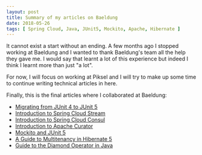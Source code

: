 ```yaml
---
layout: post
title: Summary of my articles on Baeldung
date: 2018-05-26
tags: [ Spring Cloud, Java, JUnit5, Mockito, Apache, Hibernate ]
---
```

It cannot exist a start without an ending. A few months ago I stopped working at Baeldung and I wanted to thank Baeldung's team all the help they gave me. I would say that learnt a lot of this experience but indeed I think I learnt more than just "a lot".

For now, I will focus on working at Piksel and I will try to make up some time to continue writing technical articles in here.

Finally, this is the final articles where I collaborated at Baeldung:

- [Migrating from JUnit 4 to JUnit 5](http://www.baeldung.com/junit-5-migration)
- [Introduction to Spring Cloud Stream](http://www.baeldung.com/spring-cloud-stream)
- [Introduction to Spring Cloud Consul](http://www.baeldung.com/spring-cloud-consul)
- [Introduction to Apache Curator](http://www.baeldung.com/apache-curator)
- [Mockito and JUnit 5](http://www.baeldung.com/mockito-junit-5-extension)
- [A Guide to Multitenancy in Hibernate 5](http://www.baeldung.com/hibernate-5-multitenancy)
- [Guide to the Diamond Operator in Java](http://www.baeldung.com/java-diamond-operator)